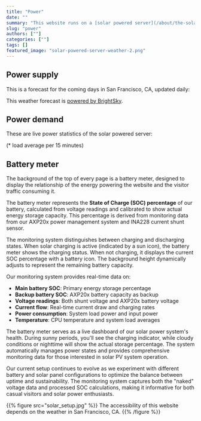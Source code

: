 ```yaml
---
title: "Power"
date: ""
summary: "This website runs on a [solar powered server](/about/the-solar-website) located in San Francisco, and will go off-line during longer periods of bad weather. This page shows live data relating to power supply, power demand, and energy storage."
slug: "power"
authors: [""]
categories: [""]
tags: []
featured_image: "solar-powered-server-weather-2.png"
---
```


## Power supply

This is a forecast for the coming days in San Francisco, CA, updated daily:
<p class="forecast"></p>

This weather forecast is [powered by BrightSky](https://brightsky.dev/).

## Power demand

These are live power statistics of the solar powered server:
<dl id="server">
</dl>

(* load average per 15 minutes)

## Battery meter

The background of the top of every page is a battery meter, designed to display the relationship of the energy powering the website and the visitor traffic consuming it.

The battery meter represents the **State of Charge (SOC) percentage** of our battery, calculated from voltage readings and calibrated to show actual energy storage capacity. This percentage is derived from monitoring data from our AXP20x power management system and INA228 current shunt sensor.

The monitoring system distinguishes between charging and discharging states. When solar charging is active (indicated by a sun icon), the battery meter shows the charging status. When not charging, it displays the current SOC percentage with a battery icon. The background height dynamically adjusts to represent the remaining battery capacity.

Our monitoring system provides real-time data on:

- **Main battery SOC**: Primary energy storage percentage
- **Backup battery SOC**: AXP20x battery capacity as backup
- **Voltage readings**: Both shunt voltage and AXP20x battery voltage
- **Current flow**: Real-time current draw and charging rates
- **Power consumption**: System load power and input power
- **Temperature**: CPU temperature and system load averages

The battery meter serves as a live dashboard of our solar power system's health. During sunny periods, you'll see the charging indicator, while cloudy conditions or nighttime will show the actual storage percentage. The system automatically manages power states and provides comprehensive monitoring data for those interested in solar PV system operation.

Our current setup continues to evolve as we experiment with different battery and solar panel configurations to optimize the balance between uptime and sustainability. The monitoring system captures both the "naked" voltage data and processed SOC calculations, making it informative for both casual visitors and solar power enthusiasts.

{{% figure src="solar_setup.jpg" %}} The accessibility of this website depends on the weather in San Francisco, CA. {{% /figure %}}
